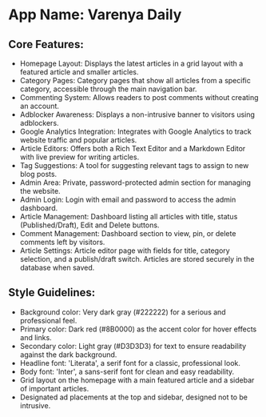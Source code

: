 # **App Name**: Varenya Daily

## Core Features:

- Homepage Layout: Displays the latest articles in a grid layout with a featured article and smaller articles.
- Category Pages: Category pages that show all articles from a specific category, accessible through the main navigation bar.
- Commenting System: Allows readers to post comments without creating an account.
- Adblocker Awareness: Displays a non-intrusive banner to visitors using adblockers.
- Google Analytics Integration: Integrates with Google Analytics to track website traffic and popular articles.
- Article Editors: Offers both a Rich Text Editor and a Markdown Editor with live preview for writing articles.
- Tag Suggestions: A tool for suggesting relevant tags to assign to new blog posts.
- Admin Area: Private, password-protected admin section for managing the website.
- Admin Login: Login with email and password to access the admin dashboard.
- Article Management: Dashboard listing all articles with title, status (Published/Draft), Edit and Delete buttons.
- Comment Management: Dashboard section to view, pin, or delete comments left by visitors.
- Article Settings: Article editor page with fields for title, category selection, and a publish/draft switch. Articles are stored securely in the database when saved.

## Style Guidelines:

- Background color: Very dark gray (#222222) for a serious and professional feel.
- Primary color: Dark red (#8B0000) as the accent color for hover effects and links.
- Secondary color: Light gray (#D3D3D3) for text to ensure readability against the dark background.
- Headline font: 'Literata', a serif font for a classic, professional look.
- Body font: 'Inter', a sans-serif font for clean and easy readability.
- Grid layout on the homepage with a main featured article and a sidebar of important articles.
- Designated ad placements at the top and sidebar, designed not to be intrusive.
